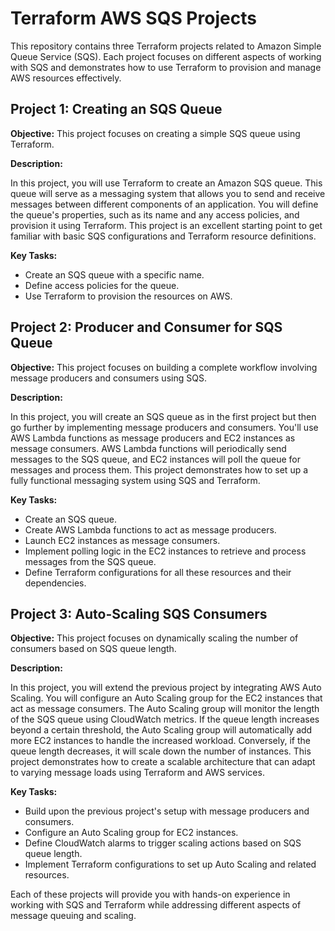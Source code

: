 # Terraform AWS SQS Projects

This repository contains three Terraform projects related to Amazon Simple Queue Service (SQS). Each project focuses on different aspects of working with SQS and demonstrates how to use Terraform to provision and manage AWS resources effectively.

## Project 1: Creating an SQS Queue

**Objective:** This project focuses on creating a simple SQS queue using Terraform.

**Description:**

In this project, you will use Terraform to create an Amazon SQS queue. This queue will serve as a messaging system that allows you to send and receive messages between different components of an application. You will define the queue's properties, such as its name and any access policies, and provision it using Terraform. This project is an excellent starting point to get familiar with basic SQS configurations and Terraform resource definitions.

**Key Tasks:**

- Create an SQS queue with a specific name.
- Define access policies for the queue.
- Use Terraform to provision the resources on AWS.

## Project 2: Producer and Consumer for SQS Queue

**Objective:** This project focuses on building a complete workflow involving message producers and consumers using SQS.

**Description:**

In this project, you will create an SQS queue as in the first project but then go further by implementing message producers and consumers. You'll use AWS Lambda functions as message producers and EC2 instances as message consumers. AWS Lambda functions will periodically send messages to the SQS queue, and EC2 instances will poll the queue for messages and process them. This project demonstrates how to set up a fully functional messaging system using SQS and Terraform.

**Key Tasks:**

- Create an SQS queue.
- Create AWS Lambda functions to act as message producers.
- Launch EC2 instances as message consumers.
- Implement polling logic in the EC2 instances to retrieve and process messages from the SQS queue.
- Define Terraform configurations for all these resources and their dependencies.

## Project 3: Auto-Scaling SQS Consumers

**Objective:** This project focuses on dynamically scaling the number of consumers based on SQS queue length.

**Description:**

In this project, you will extend the previous project by integrating AWS Auto Scaling. You will configure an Auto Scaling group for the EC2 instances that act as message consumers. The Auto Scaling group will monitor the length of the SQS queue using CloudWatch metrics. If the queue length increases beyond a certain threshold, the Auto Scaling group will automatically add more EC2 instances to handle the increased workload. Conversely, if the queue length decreases, it will scale down the number of instances. This project demonstrates how to create a scalable architecture that can adapt to varying message loads using Terraform and AWS services.

**Key Tasks:**

- Build upon the previous project's setup with message producers and consumers.
- Configure an Auto Scaling group for EC2 instances.
- Define CloudWatch alarms to trigger scaling actions based on SQS queue length.
- Implement Terraform configurations to set up Auto Scaling and related resources.

Each of these projects will provide you with hands-on experience in working with SQS and Terraform while addressing different aspects of message queuing and scaling.